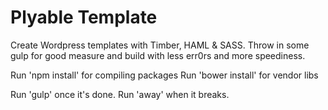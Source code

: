 # Plyable Template #
Create Wordpress templates with Timber, HAML & SASS. Throw in some gulp for good measure and build with less err0rs and more speediness.

Run 'npm install' for compiling packages
Run 'bower install' for vendor libs

Run 'gulp' once it's done. Run 'away' when it breaks.